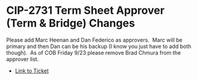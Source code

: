 # CIP-2731 Term Sheet Approver (Term & Bridge) Changes

Please add Marc Heenan and Dan Federico as approvers.  Marc will be primary and then Dan can be his backup (I know you just have to add both though).  As of COB Friday 9/23 please remove Brad Chmura from the approver list.

- [Link to Ticket](https://redwoodtrust.atlassian.net/browse/CIP-2731)
